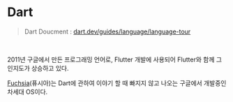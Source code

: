 # Dart

> Dart Doucment : [dart.dev/guides/language/language-tour](https://dart.dev/guides/language/language-tour)

<br/>

2011년 구글에서 만든 프로그래밍 언어로, Flutter 개발에 사용되어 Flutter와 함께 그 인지도가 상승하고 있다.

[Fuchsia](https://github.com/da-in/TIL/blob/main/Dart/Fuchsia.md)(퓨시아)는 Dart에 관하여 이야기 할 때 빠지지 않고 나오는 구글에서 개발중인 차세대 OS이다.
